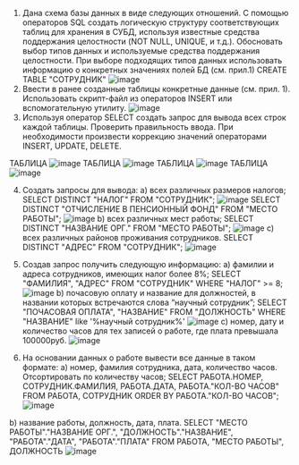1.	Дана схема базы данных в виде следующих отношений.  С помощью операторов SQL создать логическую структуру соответствующих таблиц для хранения в СУБД, используя известные средства поддержания целостности (NOT NULL, UNIQUE, и т.д.). Обосновать выбор типов данных и используемые средства поддержания целостности. При выборе подходящих типов данных использовать информацию о конкретных значениях полей БД (см. прил.1)
CREATE TABLE "СОТРУДНИК"
![image](https://user-images.githubusercontent.com/64357780/114863950-d4fa4d80-9e09-11eb-95b3-8e7f3eee4be4.png)
2.  Ввести в ранее созданные таблицы конкретные данные (см. прил. 1). Использовать скрипт-файл из операторов INSERT или вспомогательную утилиту.
![image](https://user-images.githubusercontent.com/64357780/114872776-109a1500-9e14-11eb-9a19-6b1db9a3a1a7.png)
3.  Используя оператор SELECT создать запрос для вывода всех строк каждой таблицы. Проверить правильность ввода. При необходимости произвести коррекцию значений операторами INSERT, UPDATE, DELETE. 

ТАБЛИЦА
![image](https://user-images.githubusercontent.com/64357780/114874629-ecd7ce80-9e15-11eb-97e2-42bdb453624a.png)
ТАБЛИЦА
![image](https://user-images.githubusercontent.com/64357780/114874759-109b1480-9e16-11eb-9940-d1e2feffdd68.png)
ТАБЛИЦА
![image](https://user-images.githubusercontent.com/64357780/114874824-214b8a80-9e16-11eb-91d7-9b530163ba3c.png)
ТАБЛИЦА
![image](https://user-images.githubusercontent.com/64357780/114874877-2f011000-9e16-11eb-9ae2-be7f5289009f.png)

4.	Создать запросы для вывода:
a)	всех различных размеров налогов;
SELECT DISTINCT "НАЛОГ" FROM "СОТРУДНИК";
![image](https://user-images.githubusercontent.com/64357780/114876777-198ce580-9e18-11eb-8efa-7549d65d5a37.png)
SELECT DISTINCT "ОТЧИСЛЕНИЕ В ПЕНСИОННЫЙ ФОНД" FROM "МЕСТО РАБОТЫ";
![image](https://user-images.githubusercontent.com/64357780/114877129-6ffa2400-9e18-11eb-9102-6c6615a37727.png)
b)	всех различных мест работы;
SELECT DISTINCT "НАЗВАНИЕ ОРГ." FROM "МЕСТО РАБОТЫ";
![image](https://user-images.githubusercontent.com/64357780/114877827-1a724700-9e19-11eb-9b79-423d5408c2f2.png)
c)	всех различных районов проживания сотрудников.
SELECT DISTINCT "АДРЕС" FROM "СОТРУДНИК";
![image](https://user-images.githubusercontent.com/64357780/114878131-5c02f200-9e19-11eb-936f-2b3212beed0b.png)

5.	Создав запрос получить следующую информацию:
a)	фамилии и адреса сотрудников, имеющих налог более 8%;
SELECT "ФАМИЛИЯ", "АДРЕС" FROM "СОТРУДНИК" WHERE "НАЛОГ" >= 8;
![image](https://user-images.githubusercontent.com/64357780/114880130-3a0a6f00-9e1b-11eb-95fd-c8794530e29f.png)
b)	почасовую оплату и название для должностей, в названии которых встречаются слова “научный сотрудник”;
SELECT "ПОЧАСОВАЯ ОПЛАТА", "НАЗВАНИЕ" FROM "ДОЛЖНОСТЬ" WHERE "НАЗВАНИЕ" like '%научный сотрудник%'
![image](https://user-images.githubusercontent.com/64357780/114918651-bf544a80-9e40-11eb-8fe4-f75161b94c8c.png)
c)	номер, дату и количество часов для тех записей о работе, где плата превышала 100000руб.
![image](https://user-images.githubusercontent.com/64357780/114918849-fe829b80-9e40-11eb-8b78-2ad4a0799cbe.png)

6.	На основании данных о работе вывести все данные в таком формате:
a)	номер, фамилия сотрудника, дата, количество часов. Отсортировать по количеству часов;
SELECT РАБОТА.НОМЕР, СОТРУДНИК.ФАМИЛИЯ, РАБОТА.ДАТА, РАБОТА."КОЛ-ВО ЧАСОВ" FROM РАБОТА, СОТРУДНИК ORDER BY РАБОТА."КОЛ-ВО ЧАСОВ";
![image](https://user-images.githubusercontent.com/64357780/114918925-165a1f80-9e41-11eb-875d-bf384c69c938.png)

b)	название работы, должность, дата, плата.
SELECT "МЕСТО РАБОТЫ"."НАЗВАНИЕ ОРГ.", "ДОЛЖНОСТЬ"."НАЗВАНИЕ", "РАБОТА"."ДАТА", "РАБОТА"."ПЛАТА" FROM РАБОТА, "МЕСТО РАБОТЫ", ДОЛЖНОСТЬ 
![image](https://user-images.githubusercontent.com/64357780/114919943-5241b480-9e42-11eb-8941-57e0b55a12c8.png)




